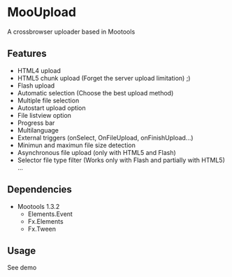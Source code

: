 MooUpload
=========

A crossbrowser uploader based in Mootools


Features
--------

+ HTML4 upload 
+ HTML5 chunk upload (Forget the server upload limitation) ;)
+ Flash upload
+ Automatic selection (Choose the best upload method)
+ Multiple file selection
+ Autostart upload option
+ File listview option
+ Progress bar
+ Multilanguage
+ External triggers (onSelect, OnFileUpload, onFinishUpload...)
+ Minimun and maximun file size detection
+ Asynchronous file upload (only with HTML5 and Flash)  
+ Selector file type filter (Works only with Flash and partially with HTML5)
...


Dependencies
------------

+ Mootools 1.3.2
	+ Elements.Event
	+ Fx.Elements
	+ Fx.Tween


Usage
-----

See demo
  

 
